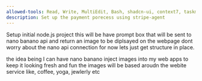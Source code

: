 ```yaml
---
allowed-tools: Read, Write, MultiEdit, Bash, shadcn-ui, context7, taskmaster-ai, stripe, firebase
description: Set up the payment porecess using stripe-agent
---
```

Setup initial node.js project this will be have prompt box that will be sent to nano banano api and return an image to be diplsayed on the webpage
dont worry about the nano api connection for now lets just get structure in place.

the idea being I can have nano banano inject images into my web apps to keep it looking fresh and fun the images will be based aroudn the webite service like, coffee, yoga, jewlerly etc